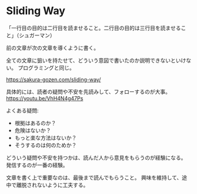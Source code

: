 # Sliding Way

「一行目の目的は二行目を読ませること。二行目の目的は三行目を読ませること」（シュガーマン）

前の文章が次の文章を導くように書く。

全ての文章に狙いを持たせて、どういう意図で書いたのか説明できないといけない。
プログラミングと同じ。

https://sakura-gozen.com/sliding-way/

具体的には、読者の疑問や不安を先読みして、フォローするのが大事。
https://youtu.be/VhH4N4g47Ps

よくある疑問:

- 根拠はあるのか？
- 危険はないか？
- もっと楽な方法はないか？
- そうするのは何のためか？

どういう疑問や不安を持つかは、読んだ人から意見をもらうのが経験になる。
発信するのが一番の経験。

文章を書く上で重要なのは、最後まで読んでもらうこと。
興味を維持して、途中で離脱されないように工夫する。
